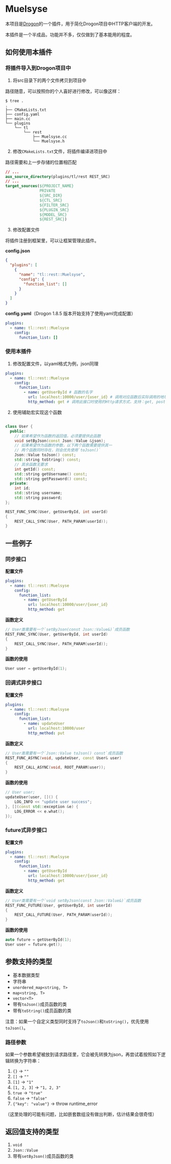 # Muelsyse

本项目是[Drogon](https://github.com/drogonframework/drogon)的一个插件，用于简化Drogon项目中HTTP客户端的开发。

本插件是一个半成品，功能并不多，仅仅做到了基本能用的程度。

## 如何使用本插件

### 将插件导入到Drogon项目中

1. 将src目录下的两个文件拷贝到项目中

路径随意，可以按照你的个人喜好进行修改，可以像这样：

```shell
$ tree .
.
├── CMakeLists.txt
├── config.yaml
├── main.cc
└── plugins
    └── tl
        └── rest
            ├── Muelsyse.cc
            └── Muelsyse.h
```

2. 修改`CMakeLists.txt`文件，将插件编译进项目中

路径需要和上一步存储的位置相匹配

```cmake
// ...
aux_source_directory(plugins/tl/rest REST_SRC)
// ...
target_sources(${PROJECT_NAME}
               PRIVATE
               ${SRC_DIR}
               ${CTL_SRC}
               ${FILTER_SRC}
               ${PLUGIN_SRC}
               ${MODEL_SRC}
               ${REST_SRC})
```

3. 修改配置文件

将插件注册到框架里，可以让框架管理此插件。

**config.json**

```json
{
  "plugins": [
    {
      "name": "tl::rest::Muelsyse",
      "config": {
        "function_list": []
      }
    }
  ]
}
```

**config.yaml**（Drogon 1.8.5 版本开始支持了使用yaml完成配置）

```yaml
plugins:
  - name: tl::rest::Muelsyse
    config:
      function_list: []
```

### 使用本插件

1. 修改配置文件，以yaml格式为例，json同理

```yaml
plugins:
  - name: tl::rest::Muelsyse
    config:
      function_list:
        - name: getUserById # 函数的名字
          url: localhost:10000/user/{user_id} # 调用对应函数后实际调用的地址
          http_method: get # 调用此接口时使用的Http请求方式，支持：get, post, put, delete
```

2. 使用辅助宏实现这个函数

```cpp

class User {
  public:
    // 如果希望作为函数的返回值，必须要提供此函数
    void setByJson(const Json::Value &json);
    // 如果希望作为函数的参数，以下两个函数需要提供其一
    // 两个函数同时存在，则会优先使用`toJson()`
    Json::Value toJson() const;
    std::string toString() const;
    // 其余函数无要求
    int getId() const;
    std::string getUsername() const;
    std::string getPassword() const;
  private:
    int id;
    std::string username;
    std::string password;
};

REST_FUNC_SYNC(User, getUserById, int userId)
{
    REST_CALL_SYNC(User, PATH_PARAM(userId));
}

```

## 一些例子

### 同步接口

**配置文件**

```yaml
plugins:
  - name: tl::rest::Muelsyse
    config:
      function_list:
        - name: getUserById
          url: localhost:10000/user/{user_id}
          http_method: get
```

**函数定义**

```cpp
// User类需要有一个`setByJson(const Json::Value&)`成员函数
REST_FUNC_SYNC(User, getUserById, int userId)
{
    REST_CALL_SYNC(User, PATH_PARAM(userId));
}
```

**函数的使用**

```cpp
User user = getUserById(1);
```

### 回调式异步接口

**配置文件**

```yaml
plugins:
  - name: tl::rest::Muelsyse
    config:
      function_list:
        - name: updateUser
          url: localhost:10000/user
          http_method: put
```

**函数定义**

```cpp
// User类需要有一个`Json::Value toJson() const`成员函数
REST_FUNC_ASYNC(void, updateUser, const User& user)
{
    REST_CALL_ASYNC(void, ROOT_PARAM(user));
}
```

**函数的使用**

```cpp
// User user;
updateUser(user, []() {
    LOG_INFO << "update user success";
}, [](const std::exception &e) {
    LOG_ERROR << e.what();
});
```

### future式异步接口

**配置文件**

```yaml
plugins:
  - name: tl::rest::Muelsyse
    config:
      function_list:
        - name: getUserById
          url: localhost:10000/user/{user_id}
          http_method: get
```

**函数定义**

```cpp
// User类需要有一个`void setByJson(const Json::Value&)`成员函数
REST_FUNC_FUTURE(User, getUserById, int userId)
{
    REST_CALL_FUTURE(User, PATH_PARAM(userId));
}
```

**函数的使用**

```cpp
auto future = getUserById(1);
User user = future.get();
```

## 参数支持的类型

- 基本数据类型
- 字符串
- `unordered_map<string, T>`
- `map<string, T>`
- `vector<T>`
- 带有`toJson()`成员函数的类
- 带有`toString()`成员函数的类

注意：如果一个自定义类型同时支持了`toJson()`和`toString()`，优先使用`toJson()`。

### 路径参数

如果一个参数希望被放到请求路径里，它会被先转换为json，再尝试着按照如下逻辑转换为字符串：

1. `{}` -> `""`
2. `[]` -> `""`
3. `[1]` -> `"1"`
4. `[1, 2, 3]` -> `"1, 2, 3"`
5. `true` -> `"true"`
6. `false` -> `"false"`
7. `{"key": "value"}` -> throw runtime_error

（这里处理的可能有问题，比如嵌套数组没有做出判断，估计结果会很奇怪）

## 返回值支持的类型

1. `void`
2. `Json::Value`
3. 带有`setByJson()`成员函数的类

